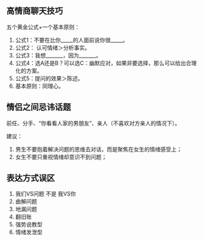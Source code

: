 ## 高情商聊天技巧

五个黄金公式+一个基本原则：

1.  公式1：不要在比你\_\_\_\_\_的人面前说你很\_\_\_\_\_。
2.  公式2： 认可情绪＞分析事实。
3.  公式3：我想\_\_\_\_\_\_\_，因为\_\_\_\_\_\_\_。
4.  公式4：选A还是B？可以选C：幽默应对，如果非要选择，那么可以给出合理化的方案。
5.  公式5：提问的效果＞陈述。
6.  基本原则：同理心。

## 情侣之间忌讳话题

前任、分手、“你看看人家的男朋友”、亲人（不喜欢对方亲人的情况下）。

建议：

1.  男生不要抱着解决问题的思维去对话，而是聚焦在女生的情绪感受上；
2.  女生不要只重视情绪却意识不到问题；

## 表达方式误区

1.  我们VS问题 不是 我VS你
2.  曲解问题
3.  地漏问题
4.  翻旧账
5.  强势说教型
6.  情绪发泄型

